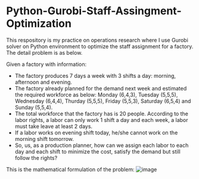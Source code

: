 # Python-Gurobi-Staff-Assingment-Optimization
This respository is my practice on operations research where I use Gurobi solver on Python environment to optimize the staff assignment for a factory. The detail problem is as below.

Given a factory with information:
- The factory produces 7 days a week with 3 shifts a day: morning, afternoon and evening.
- The factory already planned for the demand next week and estimated the required workforce as below: Monday (6,4,3), Tuesday (5,5,5), Wednesday (6,4,4), Thurday (5,5,5), Friday (5,5,3), Saturday (6,5,4) and Sunday (5,5,4).
- The total workforce that the factory has is 20 people. According to the labor rights, a labor can only work 1 shift a day and each week, a labor must take leave at least 2 days.
- If a labor works on evening shift today, he/she cannot work on the morning shift tomorrow.
- So, us, as a production planner, how can we assign each labor to each day and each shift to minimize the cost, satisfy the demand but still follow the rights?

This is the mathematical formulation of the problem:
![image](https://github.com/user-attachments/assets/3a3992fb-13f1-4545-b232-6aa3892f9755)
